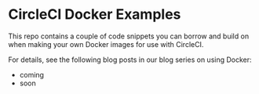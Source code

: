 # CircleCI Docker Examples

This repo contains a couple of code snippets you can borrow and build on when making your own Docker images for use with CircleCI.

For details, see the following blog posts in our blog series on using Docker:

- coming
- soon
